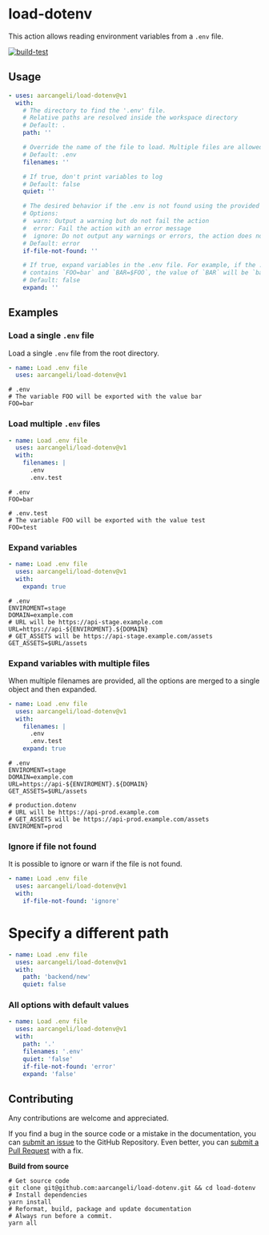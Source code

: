 # load-dotenv

This action allows reading environment variables from a `.env` file.

[![build-test](https://github.com/aarcangeli/load-dotenv/actions/workflows/test.yml/badge.svg?branch=main&event=push)](https://github.com/aarcangeli/load-dotenv/actions/workflows/test.yml?query=branch%3Amain)

## Usage

<!-- start usage -->
```yaml
- uses: aarcangeli/load-dotenv@v1
  with:
    # The directory to find the '.env' file.
    # Relative paths are resolved inside the workspace directory
    # Default: .
    path: ''

    # Override the name of the file to load. Multiple files are allowed.
    # Default: .env
    filenames: ''

    # If true, don't print variables to log
    # Default: false
    quiet: ''

    # The desired behavior if the .env is not found using the provided path. Available
    # Options:
    #  warn: Output a warning but do not fail the action
    #  error: Fail the action with an error message
    #  ignore: Do not output any warnings or errors, the action does not fail
    # Default: error
    if-file-not-found: ''

    # If true, expand variables in the .env file. For example, if the .env file
    # contains `FOO=bar` and `BAR=$FOO`, the value of `BAR` will be `bar`.
    # Default: false
    expand: ''
```
<!-- end usage -->

## Examples

### Load a single `.env` file

Load a single `.env` file from the root directory.

```yaml
- name: Load .env file
  uses: aarcangeli/load-dotenv@v1
```

```.dotenv
# .env
# The variable FOO will be exported with the value bar
FOO=bar
```

### Load multiple `.env` files

```yaml
- name: Load .env file
  uses: aarcangeli/load-dotenv@v1
  with:
    filenames: |
      .env
      .env.test
```

```.dotenv
# .env
FOO=bar
```

```dotenv
# .env.test
# The variable FOO will be exported with the value test
FOO=test
```

### Expand variables

```yaml
- name: Load .env file
  uses: aarcangeli/load-dotenv@v1
  with:
    expand: true
```

```.dotenv
# .env
ENVIROMENT=stage
DOMAIN=example.com
# URL will be https://api-stage.example.com
URL=https://api-${ENVIROMENT}.${DOMAIN}
# GET_ASSETS will be https://api-stage.example.com/assets
GET_ASSETS=$URL/assets
```

### Expand variables with multiple files

When multiple filenames are provided, all the options are merged to a single object and then expanded.

```yaml
- name: Load .env file
  uses: aarcangeli/load-dotenv@v1
  with:
    filenames: |
      .env
      .env.test
    expand: true
```

```.dotenv
# .env
ENVIROMENT=stage
DOMAIN=example.com
URL=https://api-${ENVIROMENT}.${DOMAIN}
GET_ASSETS=$URL/assets
```

```dotenv
# production.dotenv
# URL will be https://api-prod.example.com
# GET_ASSETS will be https://api-prod.example.com/assets
ENVIROMENT=prod
```

### Ignore if file not found

It is possible to ignore or warn if the file is not found.

```yaml
- name: Load .env file
  uses: aarcangeli/load-dotenv@v1
  with:
    if-file-not-found: 'ignore'
```

# Specify a different path

```yaml
- name: Load .env file
  uses: aarcangeli/load-dotenv@v1
  with:
    path: 'backend/new'
    quiet: false
```

### All options with default values

```yaml
- name: Load .env file
  uses: aarcangeli/load-dotenv@v1
  with:
    path: '.'
    filenames: '.env'
    quiet: 'false'
    if-file-not-found: 'error'
    expand: 'false'
```

## Contributing

Any contributions are welcome and appreciated.

If you find a bug in the source code or a mistake in the documentation, you can [submit an issue](https://github.com/aarcangeli/load-dotenv/issues/new) to the GitHub Repository.
Even better, you can [submit a Pull Request](https://github.com/aarcangeli/load-dotenv/pulls) with a fix.

**Build from source**

```shell
# Get source code
git clone git@github.com:aarcangeli/load-dotenv.git && cd load-dotenv
# Install dependencies
yarn install
# Reformat, build, package and update documentation
# Always run before a commit.
yarn all
```
